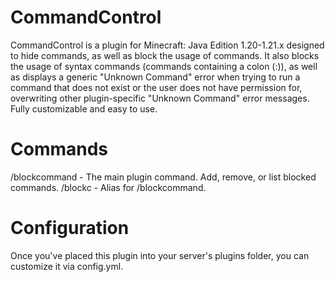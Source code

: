 # CommandControl
CommandControl is a plugin for Minecraft: Java Edition 1.20-1.21.x designed to hide commands, as well as block the usage of commands. It also blocks the usage of syntax commands (commands containing a colon (:)), as well as displays a generic "Unknown Command" error when trying to run a command that does not exist or the user does not have permission for, overwriting other plugin-specific "Unknown Command" error messages. Fully customizable and easy to use.

# Commands
/blockcommand - The main plugin command. Add, remove, or list blocked commands.
/blockc - Alias for /blockcommand.

# Configuration
Once you've placed this plugin into your server's plugins folder, you can customize it via config.yml.

